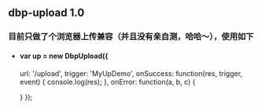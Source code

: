 ## dbp-upload 1.0

### 目前只做了个浏览器上传兼容（并且没有亲自测，哈哈～），使用如下

* #### var up = new DbpUpload({
    url: '/upload',
    trigger: 'MyUpDemo',
    onSuccess: function(res, trigger, event) {
        console.log(res);
    },
    onError: function(a, b, c) {

    }
});